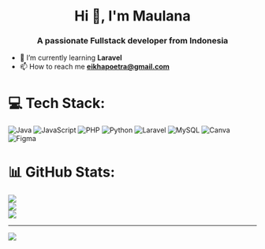 <h1 align="center">Hi 👋, I'm Maulana</h1>
<h3 align="center">A passionate Fullstack developer from Indonesia</h3>

- 🌱 I’m currently learning **Laravel**
- 📫 How to reach me **eikhapoetra@gmail.com**

# 💻 Tech Stack:
![Java](https://img.shields.io/badge/java-%23ED8B00.svg?style=for-the-badge&logo=openjdk&logoColor=white) ![JavaScript](https://img.shields.io/badge/javascript-%23323330.svg?style=for-the-badge&logo=javascript&logoColor=%23F7DF1E) ![PHP](https://img.shields.io/badge/php-%23777BB4.svg?style=for-the-badge&logo=php&logoColor=white) ![Python](https://img.shields.io/badge/python-3670A0?style=for-the-badge&logo=python&logoColor=ffdd54) ![Laravel](https://img.shields.io/badge/laravel-%23FF2D20.svg?style=for-the-badge&logo=laravel&logoColor=white) ![MySQL](https://img.shields.io/badge/mysql-4479A1.svg?style=for-the-badge&logo=mysql&logoColor=white) ![Canva](https://img.shields.io/badge/Canva-%2300C4CC.svg?style=for-the-badge&logo=Canva&logoColor=white) ![Figma](https://img.shields.io/badge/figma-%23F24E1E.svg?style=for-the-badge&logo=figma&logoColor=white)
# 📊 GitHub Stats:
![](https://github-readme-stats.vercel.app/api?username=MaulanaFerdiansyah&theme=dark&hide_border=false&include_all_commits=false&count_private=false)<br/>
![](https://github-readme-streak-stats.herokuapp.com/?user=MaulanaFerdiansyah&theme=dark&hide_border=false)<br/>
![](https://github-readme-stats.vercel.app/api/top-langs/?username=MaulanaFerdiansyah&theme=dark&hide_border=false&include_all_commits=false&count_private=false&layout=compact)

---
[![](https://visitcount.itsvg.in/api?id=MaulanaFerdiansyah&icon=0&color=0)](https://visitcount.itsvg.in)

<!-- Proudly created with GPRM ( https://gprm.itsvg.in ) -->
